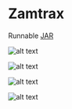 # Zamtrax

Runnable [JAR](https://drive.google.com/open?id=0B5dN6w6eVDL5TGlQdmt1d0ZFdWM)

![alt text](https://963b158a5d2e3b75223c0009064236f1c3a4a23d.googledrive.com/host/0B5dN6w6eVDL5M0xENS1pc2VVUGs/java%202016-01-11%2016-09-27-93.bmp)

![alt text](https://963b158a5d2e3b75223c0009064236f1c3a4a23d.googledrive.com/host/0B5dN6w6eVDL5M0xENS1pc2VVUGs/java%202016-01-11%2016-10-01-51.bmp)

![alt text](https://963b158a5d2e3b75223c0009064236f1c3a4a23d.googledrive.com/host/0B5dN6w6eVDL5M0xENS1pc2VVUGs/java%202016-01-11%2016-09-47-25.bmp)

![alt text](https://963b158a5d2e3b75223c0009064236f1c3a4a23d.googledrive.com/host/0B5dN6w6eVDL5M0xENS1pc2VVUGs/java%202016-01-11%2016-11-03-18.bmp)
